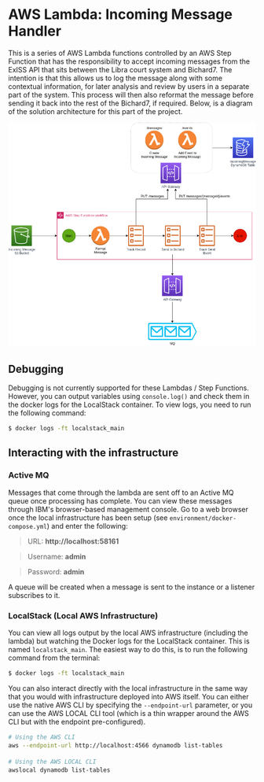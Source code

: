 # AWS Lambda: Incoming Message Handler

This is a series of AWS Lambda functions controlled by an AWS Step Function that has the responsibility to accept incoming messages from the ExISS API that sits between the Libra court system and Bichard7. The intention is that this allows us to log the message along with some contextual information, for later analysis and review by users in a separate part of the system. This process will then also reformat the message before sending it back into the rest of the Bichard7, if required. Below, is a diagram of the solution architecture for this part of the project.

![Bichard7 Audit Logging with AWS Step Functions](docs/infrastructure.png?raw=true "Infrastructure")

## Debugging

Debugging is not currently supported for these Lambdas / Step Functions. However, you can output variables using `console.log()` and check them in the docker logs for the LocalStack container. To view logs, you need to run the following command:

```bash
$ docker logs -ft localstack_main
```

## Interacting with the infrastructure

### Active MQ

Messages that come through the lambda are sent off to an Active MQ queue once processing has complete. You can view these messages through IBM's browser-based management console. Go to a web browser once the local infrastructure has been setup (see `environment/docker-compose.yml`) and enter the following:

> URL: **http://localhost:58161**

> Username: **admin**

> Password: **admin**

A queue will be created when a message is sent to the instance or a listener subscribes to it.

### LocalStack (Local AWS Infrastructure)

You can view all logs output by the local AWS infrastructure (including the lambda) but watching the Docker logs for the LocalStack container. This is named `localstack_main`. The easiest way to do this, is to run the following command from the terminal:

```bash
$ docker logs -ft localstack_main
```

You can also interact directly with the local infrastructure in the same way that you would with infrastructure deployed into AWS itself. You can either use the native AWS CLI by specifying the `--endpoint-url` parameter, or you can use the AWS LOCAL CLI tool (which is a thin wrapper around the AWS CLI but with the endpoint pre-configured).

```bash
# Using the AWS CLI
aws --endpoint-url http://localhost:4566 dynamodb list-tables

# Using the AWS LOCAL CLI
awslocal dynamodb list-tables
```
